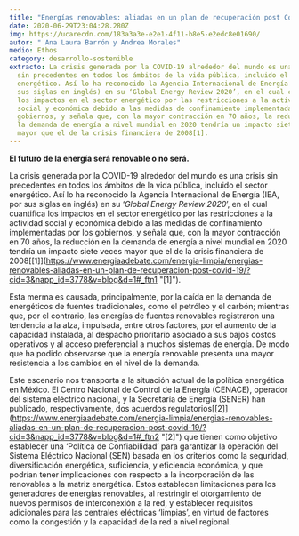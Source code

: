 ```yaml
---
title: "Energías renovables: aliadas en un plan de recuperación post Covid-19"
date: 2020-06-29T23:04:28.280Z
img: https://ucarecdn.com/183a3a3e-e2e1-4f11-b8e5-e2edc8e01690/
autor: " Ana Laura Barrón y Andrea Morales"
medio: Ethos
category: desarrollo-sostenible
extracto: La crisis generada por la COVID-19 alrededor del mundo es una crisis
  sin precedentes en todos los ámbitos de la vida pública, incluido el sector
  energético. Así lo ha reconocido la Agencia Internacional de Energía (IEA, por
  sus siglas en inglés) en su ‘Global Energy Review 2020’, en el cual cuantifica
  los impactos en el sector energético por las restricciones a la actividad
  social y económica debido a las medidas de confinamiento implementadas por los
  gobiernos, y señala que, con la mayor contracción en 70 años, la reducción en
  la demanda de energía a nivel mundial en 2020 tendría un impacto siete veces
  mayor que el de la crisis financiera de 2008[1].
---
```

**El futuro de la energía será renovable o no será.**

La crisis generada por la COVID-19 alrededor del mundo es una crisis sin precedentes en todos los ámbitos de la vida pública, incluido el sector energético. Así lo ha reconocido la Agencia Internacional de Energía (IEA, por sus siglas en inglés) en su ‘*Global Energy Review 2020*’, en el cual cuantifica los impactos en el sector energético por las restricciones a la actividad social y económica debido a las medidas de confinamiento implementadas por los gobiernos, y señala que, con la mayor contracción en 70 años, la reducción en la demanda de energía a nivel mundial en 2020 tendría un impacto siete veces mayor que el de la crisis financiera de 2008[\[1]](https://www.energiaadebate.com/energia-limpia/energias-renovables-aliadas-en-un-plan-de-recuperacion-post-covid-19/?cid=3&napp_id=3778&v=blog&d=1#_ftn1 "\[1]").

Esta merma es causada, principalmente, por la caída en la demanda de energéticos de fuentes tradicionales, como el petróleo y el carbón; mientras que, por el contrario, las energías de fuentes renovables registraron una tendencia a la alza, impulsada, entre otros factores, por el aumento de la capacidad instalada, al despacho prioritario asociado a sus bajos costos operativos y al acceso preferencial a muchos sistemas de energía. De modo que ha podido observarse que la energía renovable presenta una mayor resistencia a los cambios en el nivel de la demanda.

Este escenario nos transporta a la situación actual de la política energética en México. El Centro Nacional de Control de la Energía (CENACE), operador del sistema eléctrico nacional, y la Secretaría de Energía (SENER) han publicado, respectivamente, dos acuerdos regulatorios[\[2]](https://www.energiaadebate.com/energia-limpia/energias-renovables-aliadas-en-un-plan-de-recuperacion-post-covid-19/?cid=3&napp_id=3778&v=blog&d=1#_ftn2 "\[2]") que tienen como objetivo establecer una ‘Política de Confiabilidad’ para garantizar la operación del Sistema Eléctrico Nacional (SEN) basada en los criterios como la seguridad, diversificación energética, suficiencia, y eficiencia económica, y que podrían tener implicaciones con respecto a la incorporación de las renovables a la matriz energética. Estos establecen limitaciones para los generadores de energías renovables, al restringir el otorgamiento de nuevos permisos de interconexión a la red, y establecer requisitos adicionales para las centrales eléctricas ‘limpias’, en virtud de factores como la congestión y la capacidad de la red a nivel regional.